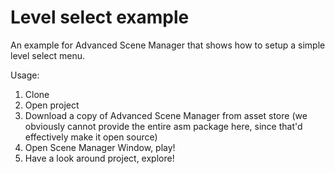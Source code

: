 # Level select example
An example for Advanced Scene Manager that shows how to setup a simple level select menu.

Usage:
1. Clone
2. Open project
3. Download a copy of Advanced Scene Manager from asset store (we obviously cannot provide the entire asm package here, since that'd effectively make it open source)
4. Open Scene Manager Window, play!
5. Have a look around project, explore!
